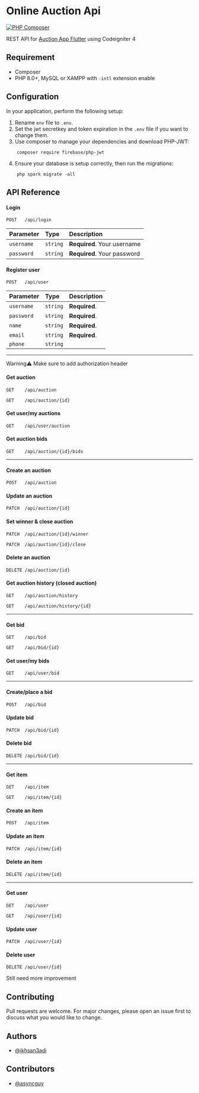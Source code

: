 # Online Auction Api

[![PHP Composer](https://github.com/ikhsan3adi/ci4_online_auction_api/actions/workflows/php.yml/badge.svg)](https://github.com/ikhsan3adi/ci4_online_auction_api/actions/workflows/php.yml)

 REST API for [Auction App Flutter](https://github.com/ikhsan3adi/AuctionApp) using Codeigniter 4


## Requirement

- Composer
- PHP 8.0+, MySQL or XAMPP with `-intl` extension enable

## Configuration

In your application, perform the following setup: 
1.  Rename `env` file to `.env`.
2.  Set the jwt secretkey and token expiration in the `.env` file if you want to change them.
3.  Use composer to manage your dependencies and download PHP-JWT:
```shell
    composer require firebase/php-jwt
```
4.  Ensure your database is setup correctly, then run the migrations: 
```shell
    php spark migrate -all  
```

## API Reference

#### Login

```
POST   /api/login
```

| Parameter  | Type     | Description                 |
| :--------  | :------- | :-------------------------  |
| `username` | `string` | **Required**. Your username |
| `password` | `string` | **Required**. Your password |


#### Register user

```
POST   /api/user
```

| Parameter      | Type     | Description    |
| :--------      | :------- | :--------------|
| `username`     | `string` | **Required**.  |
| `password`     | `string` | **Required**.  |
| `name`         | `string` | **Required**.  |
| `email`        | `string` | **Required**.  |
| `phone`        | `string` |                |

---
Warning:warning: Make sure to add authorization header

#### Get auction

```
GET    /api/auction
```
```
GET    /api/auction/{id}
```
#### Get user/my auctions
```
GET    /api/user/auction
```
#### Get auction bids
```
GET    /api/auction/{id}/bids
```
---
#### Create an auction
```
POST   /api/auction
```
#### Update an auction
```
PATCH  /api/auction/{id}
```
#### Set winner & close auction
```
PATCH  /api/auction/{id}/winner
```
```
PATCH  /api/auction/{id}/close
```
#### Delete an auction
```
DELETE /api/auction/{id}
```
#### Get auction history (closed auction)
```
GET    /api/auction/history
```
```
GET    /api/auction/history/{id}
```
---
#### Get bid
```
GET    /api/bid
```
```
GET    /api/bid/{id}
```
#### Get user/my bids
```
GET    /api/user/bid
```
---
#### Create/place a bid
```
POST   /api/bid
```
#### Update bid
```
PATCH  /api/bid/{id}
```
#### Delete bid
```
DELETE /api/bid/{id}
```
---
#### Get item
```
GET    /api/item
```
```
GET    /api/item/{id}
```
#### Create an item
```
POST   /api/item
```
#### Update an item
```
PATCH  /api/item/{id}
```
#### Delete an item
```
DELETE /api/item/{id}
```
---
#### Get user
```
GET    /api/user
```
```
GET    /api/user/{id}
```
#### Update user
```
PATCH  /api/user/{id}
```
#### Delete user
```
DELETE /api/user/{id}
```
Still need more improvement
## Contributing

Pull requests are welcome. For major changes, please open an issue first
to discuss what you would like to change.

## Authors

- [@ikhsan3adi](https://www.github.com/ikhsan3adi)

## Contributors

- [@asyncguy](https://www.github.com/asyncguy)

